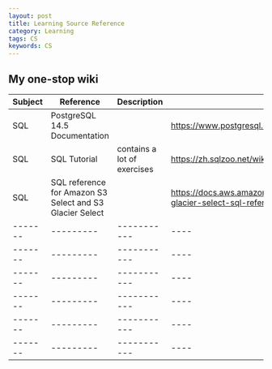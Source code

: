 ```yaml
---
layout: post
title: Learning Source Reference 
category: Learning
tags: CS
keywords: CS
---
```


## My one-stop wiki ##

| Subject | Reference | Description | Link |
| ------- | --------- | ----------- | ---- |
| SQL | PostgreSQL 14.5 Documentation |  | https://www.postgresql.org/docs/current/index.html |
| SQL | SQL Tutorial | contains a lot of exercises | https://zh.sqlzoo.net/wiki/SQL_Tutorial |
| SQL | SQL reference for Amazon S3 Select and S3 Glacier Select |  | https://docs.aws.amazon.com/AmazonS3/latest/userguide/s3-glacier-select-sql-reference.html |
| ------- | --------- | ----------- | ---- |
| ------- | --------- | ----------- | ---- |
| ------- | --------- | ----------- | ---- |
| ------- | --------- | ----------- | ---- |
| ------- | --------- | ----------- | ---- |
| ------- | --------- | ----------- | ---- |